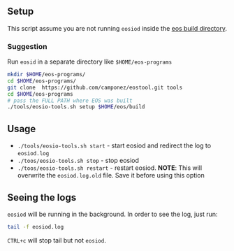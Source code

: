 ## Setup

This script assume you are not running `eosiod` inside the [eos build directory](https://github.com/EOSIO/eos/tree/master#build).

### Suggestion

Run `eosid` in a separate directory like `$HOME/eos-programs`

```bash
mkdir $HOME/eos-programs/
cd $HOME/eos-programs/
git clone  https://github.com/camponez/eostool.git tools
cd $HOME/eos-programs
# pass the FULL PATH where EOS was built
./tools/eosio-tools.sh setup $HOME/eos/build
```

## Usage
* `./tools/eosio-tools.sh start` - start eosiod and redirect the log to `eosiod.log`
* `./toos/eosio-tools.sh stop` - stop eosiod
* `./toos/eosio-tools.sh restart` - restart eosiod. **NOTE**: This will overwrite the `eosiod.log.old` file. Save it before using this option

## Seeing the logs

`eosiod` will be running in the background. In order to see the log, just run:
```bash
tail -f eosiod.log
```

`CTRL+c` will stop tail but not `eosiod`.
